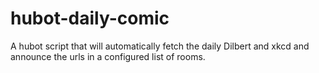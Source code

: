 hubot-daily-comic
=================
A hubot script that will automatically fetch the daily Dilbert and xkcd and announce the urls in a configured list of
rooms.